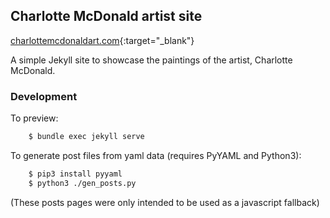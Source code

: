 Charlotte McDonald artist site
------------------------------

[charlottemcdonaldart.com](https://charlottemcdonaldart.com/){:target="_blank"}  

A simple Jekyll site to showcase the paintings of the artist, Charlotte McDonald.  


### Development

To preview:  
``` bash 
    $ bundle exec jekyll serve  
```

To generate post files from yaml data (requires PyYAML and Python3):  
``` bash
    $ pip3 install pyyaml  
    $ python3 ./gen_posts.py  
```
(These posts pages were only intended to be used as a javascript fallback)
